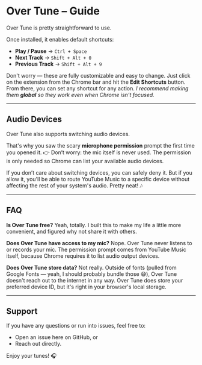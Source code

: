# Over Tune – Guide

Over Tune is pretty straightforward to use.

Once installed, it enables default shortcuts:

- **Play / Pause** → `Ctrl + Space`
- **Next Track** → `Shift + Alt + 0`
- **Previous Track** → `Shift + Alt + 9`

Don't worry — these are fully customizable and easy to change.
Just click on the extension from the Chrome bar and hit the **Edit Shortcuts** button.
From there, you can set any shortcut for any action.
_I recommend making them **global** so they work even when Chrome isn't focused._

---

## Audio Devices

Over Tune also supports switching audio devices.

That's why you saw the scary **microphone permission** prompt the first time you opened it.
👉 Don’t worry: the mic itself is never used. The permission is only needed so Chrome can list your available audio devices.

If you don’t care about switching devices, you can safely deny it.
But if you allow it, you'll be able to route YouTube Music to a specific device without affecting the rest of your system's audio. Pretty neat! 🎶

---

## FAQ

**Is Over Tune free?**
Yeah, totally. I built this to make my life a little more convenient, and figured why not share it with others.

**Does Over Tune have access to my mic?**
Nope. Over Tune never listens to or records your mic.
The permission prompt comes from YouTube Music itself, because Chrome requires it to list audio output devices.

**Does Over Tune store data?**
Not really. Outside of fonts (pulled from Google Fonts — yeah, I should probably bundle those 😅), Over Tune doesn't reach out to the internet in any way.
Over Tune does store your preferred device ID, but it's right in your browser's local storage.

---

## Support

If you have any questions or run into issues, feel free to:

- Open an issue here on GitHub, or
- Reach out directly.

Enjoy your tunes! 🎧
